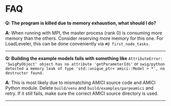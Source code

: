 # FAQ

**Q: The program is killed due to memory exhaustion, what should I do?**

**A**: When running with MPI, the master process (rank 0) is consuming more memory
than the others. Consider reserving more memory for this one. For LoadLeveler,
this can be done conveniently via `#@ first_node_tasks`.

---

**Q: Building the example models fails with something like**
`AttributeError: 'SwigPyObject' object has no attribute 'getParameterIds'`
or `swig/python detected a memory leak of type 'std::unique_ptr< amici::Model > *', no destructor found.`

**A**: This is most likely due to mismatching AMICI source code and
AMICI Python module. Delete `build/venv` and `build/examples/parpeamici`
and retry. If it still fails, make sure the correct AMICI source
directory is used.

---
